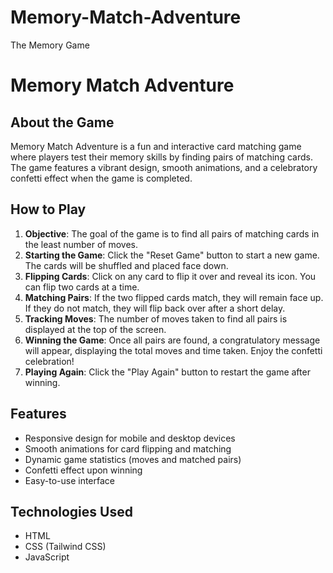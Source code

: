 # Memory-Match-Adventure
The Memory Game 
# Memory Match Adventure

## About the Game
Memory Match Adventure is a fun and interactive card matching game where players test their memory skills by finding pairs of matching cards. The game features a vibrant design, smooth animations, and a celebratory confetti effect when the game is completed. 

## How to Play
1. **Objective**: The goal of the game is to find all pairs of matching cards in the least number of moves.
2. **Starting the Game**: Click the "Reset Game" button to start a new game. The cards will be shuffled and placed face down.
3. **Flipping Cards**: Click on any card to flip it over and reveal its icon. You can flip two cards at a time.
4. **Matching Pairs**: If the two flipped cards match, they will remain face up. If they do not match, they will flip back over after a short delay.
5. **Tracking Moves**: The number of moves taken to find all pairs is displayed at the top of the screen.
6. **Winning the Game**: Once all pairs are found, a congratulatory message will appear, displaying the total moves and time taken. Enjoy the confetti celebration!
7. **Playing Again**: Click the "Play Again" button to restart the game after winning.

## Features
- Responsive design for mobile and desktop devices
- Smooth animations for card flipping and matching
- Dynamic game statistics (moves and matched pairs)
- Confetti effect upon winning
- Easy-to-use interface

## Technologies Used
- HTML
- CSS (Tailwind CSS)
- JavaScript
